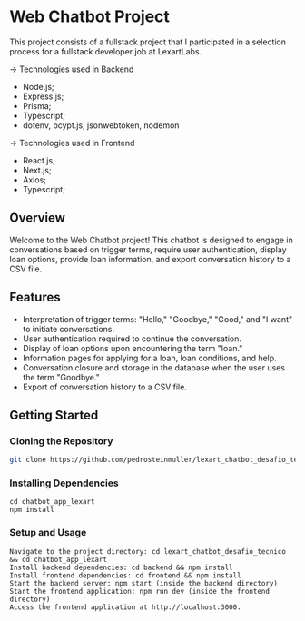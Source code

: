 # Web Chatbot Project

This project consists of a fullstack project that I participated in a selection process for a fullstack developer job at LexartLabs.

-> Technologies used in Backend

- Node.js;
- Express.js;
- Prisma;
- Typescript;
- dotenv, bcypt.js, jsonwebtoken, nodemon

-> Technologies used in Frontend

- React.js;
- Next.js;
- Axios;
- Typescript;

## Overview

Welcome to the Web Chatbot project! This chatbot is designed to engage in conversations based on trigger terms, require user authentication, display loan options, provide loan information, and export conversation history to a CSV file.

## Features

- Interpretation of trigger terms: "Hello," "Goodbye," "Good," and "I want" to initiate conversations.
- User authentication required to continue the conversation.
- Display of loan options upon encountering the term "loan."
- Information pages for applying for a loan, loan conditions, and help.
- Conversation closure and storage in the database when the user uses the term "Goodbye."
- Export of conversation history to a CSV file.

## Getting Started

### Cloning the Repository

```bash
git clone https://github.com/pedrosteinmuller/lexart_chatbot_desafio_tecnico.git
```

### Installing Dependencies

```
cd chatbot_app_lexart
npm install
```

### Setup and Usage

```
Navigate to the project directory: cd lexart_chatbot_desafio_tecnico && cd chatbot_app_lexart
Install backend dependencies: cd backend && npm install
Install frontend dependencies: cd frontend && npm install
Start the backend server: npm start (inside the backend directory)
Start the frontend application: npm run dev (inside the frontend directory)
Access the frontend application at http://localhost:3000.
```